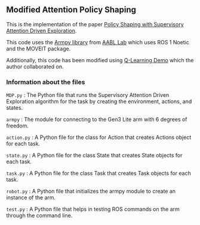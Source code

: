 ## Modified Attention Policy Shaping

This is the implementation of the paper [Policy Shaping with Supervisory Attention Driven Exploration](https://ieeexplore.ieee.org/abstract/document/8594312). 

This code uses the [Armpy library](https://github.com/AABL-Lab/armpy) from [AABL Lab](https://aabl.cs.tufts.edu/) which uses ROS 1 Noetic and the MOVEIT package.

Additionally, this code has been modified using [Q-Learning Demo](https://github.com/anisha1045/Q-Learning-Demo) which the author collaborated on. 

### Information about the files 

`MDP.py` : The Python file that runs the Supervisory Attention Driven Exploration algorithm for the task by creating the environment, actions, and states. 

`armpy` : The module for connecting to the Gen3 Lite arm with 6 degrees of freedom.

`action.py` : A Python file for the class for Action that creates Actions object for each task.

`state.py` : A Python file for the class State that creates State objects for each task.

`task.py` : A Python file for the class Task that creates Task objects for each task.

`robot.py` : A Python file that initializes the armpy module to create an instance of the arm.

`test.py` : A Python file that helps in testing ROS commands on the arm through the command line. 
